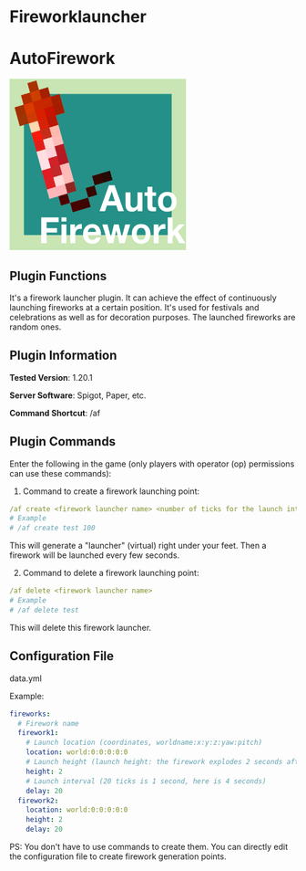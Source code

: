 # Fireworklauncher

# AutoFirework

<img src="AutoFirework.png" width="310" height="300" alt="image">

## Plugin Functions

It's a firework launcher plugin. It can achieve the effect of continuously launching fireworks at a certain position. It's used for festivals and celebrations as well as for decoration purposes. The launched fireworks are random ones.

## Plugin Information

**Tested Version**: 1.20.1

**Server Software**: Spigot, Paper, etc.

**Command Shortcut**: /af

## Plugin Commands

Enter the following in the game (only players with operator (op) permissions can use these commands):

1. Command to create a firework launching point:

```yaml
/af create <firework launcher name> <number of ticks for the launch interval>
# Example
# /af create test 100
```

This will generate a "launcher" (virtual) right under your feet. Then a firework will be launched every few seconds.

2. Command to delete a firework launching point:

```yaml
/af delete <firework launcher name>
# Example
# /af delete test
```

This will delete this firework launcher.

## Configuration File

data.yml

Example:

```yml
fireworks:
  # Firework name
  firework1:
    # Launch location (coordinates, worldname:x:y:z:yaw:pitch)
    location: world:0:0:0:0:0
    # Launch height (launch height: the firework explodes 2 seconds after launch)
    height: 2
    # Launch interval (20 ticks is 1 second, here is 4 seconds)
    delay: 20
  firework2:
    location: world:0:0:0:0:0
    height: 2
    delay: 20

```

PS: You don't have to use commands to create them. You can directly edit the configuration file to create firework generation points. 
